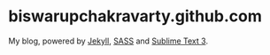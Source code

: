 biswarupchakravarty.github.com
==============================

My blog, powered by [Jekyll](http://jekyllrb.com), [SASS](http://sass-lang.com/) and [Sublime Text 3](http://www.sublimetext.com).
